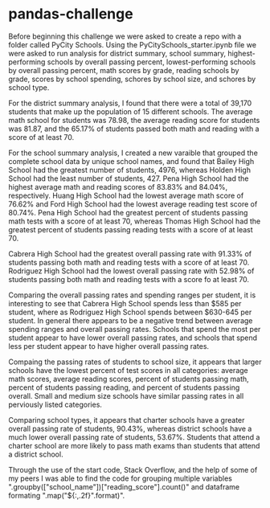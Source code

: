 # pandas-challenge

Before beginning this challenge we were asked to create a repo with a folder called PyCity Schools. Using the PyCitySchools_starter.ipynb file we were asked to run analysis for district summary, school summary, highest-performing schools by overall passing percent, lowest-performing schools by overall passing percent, math scores by grade, reading schools by grade, scores by school spending, schores by school size, and schores by school type. 

For the district summary analysis, I found that there were a total of 39,170 students that make up the population of 15 different schools. The average math school for students was 78.98, the average reading score for students was 81.87, and the 65.17% of students passed both math and reading with a score of at least 70. 

For the school summary analysis, I created a new varaible that grouped the complete school data by unique school names, and found that Bailey High School had the greatest number of students, 4976, whereas Holden High School had the least number of students, 427. Pena High School had the highest average math and reading scores of 83.83% and 84.04%, respectively. Huang High School had the lowest average math score of 76.62% and Ford High School had the lowest average reading test score of 80.74%. Pena High School had the greatest percent of students passing math tests with a score of at least 70, whereas Thomas High School had the greatest percent of students passing reading tests with a score of at least 70.

Cabrera High School had the greatest overall passing rate with 91.33% of students passing both math and reading tests with a score of at least 70. Rodriguez High School had the lowest overall passing rate with 52.98% of students passing both math and reading tests with a score fo at least 70. 

Comparing the overall passing rates and spending ranges per student, it is interesting to see that Cabrera High School spends less than $585 per student, where as Rodriguez High School spends between $630-645 per student. In general there appears to be a negative trend between average spending ranges and overall passing rates. Schools that spend the most per student appear to have lower overall passing rates, and schools that spend less per student appear to have higher overall passing rates. 

Compaing the passing rates of students to school size, it appears that larger schools have the lowest percent of test scores in all categories: average math scores, average reading scores, percent of students passing math, percent of students passing reading, and percent of students passing overall. Small and medium size schools have similar passing rates in all perviously listed categories. 

Comparing school types, it appears that charter schools have a greater overall passing rate of students, 90.43%, whereas district schools have a much lower overall passing rate of students, 53.67%. Students that attend a charter school are more likely to pass math exams than students that attend a district school. 

Through the use of the start code, Stack Overflow, and the help of some of my peers I was able to find the code for grouping multiple variables ".groupby(["school_name"])["reading_score"].count()" and dataframe formating ".map("${:,.2f}".format)".
